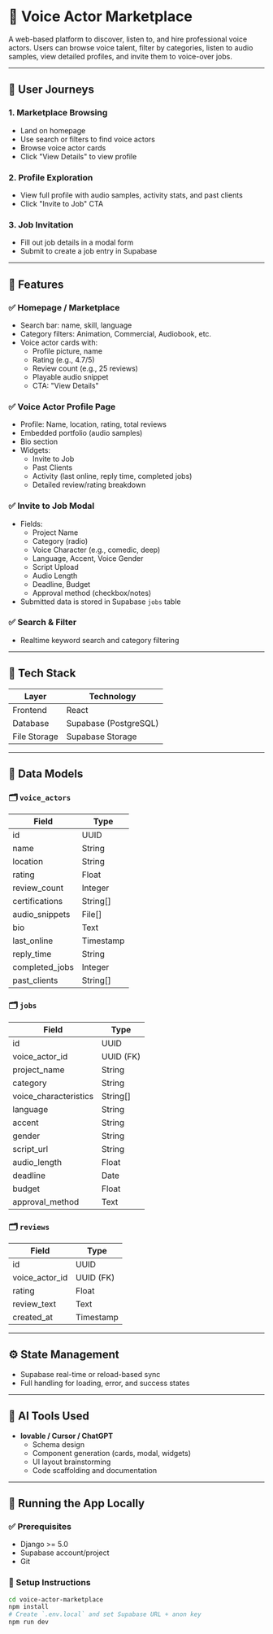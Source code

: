 # 🎤 Voice Actor Marketplace

A web-based platform to discover, listen to, and hire professional voice actors. Users can browse voice talent, filter by categories, listen to audio samples, view detailed profiles, and invite them to voice-over jobs.

---

## 🧭 User Journeys

### 1. Marketplace Browsing
- Land on homepage
- Use search or filters to find voice actors
- Browse voice actor cards
- Click "View Details" to view profile

### 2. Profile Exploration
- View full profile with audio samples, activity stats, and past clients
- Click "Invite to Job" CTA

### 3. Job Invitation
- Fill out job details in a modal form
- Submit to create a job entry in Supabase

---

## 🎨 Features

### ✅ Homepage / Marketplace
- Search bar: name, skill, language
- Category filters: Animation, Commercial, Audiobook, etc.
- Voice actor cards with:
  - Profile picture, name
  - Rating (e.g., 4.7/5)
  - Review count (e.g., 25 reviews)
  - Playable audio snippet
  - CTA: "View Details"

### ✅ Voice Actor Profile Page
- Profile: Name, location, rating, total reviews
- Embedded portfolio (audio samples)
- Bio section
- Widgets:
  - Invite to Job
  - Past Clients
  - Activity (last online, reply time, completed jobs)
  - Detailed review/rating breakdown

### ✅ Invite to Job Modal
- Fields:
  - Project Name
  - Category (radio)
  - Voice Character (e.g., comedic, deep)
  - Language, Accent, Voice Gender
  - Script Upload
  - Audio Length
  - Deadline, Budget
  - Approval method (checkbox/notes)
- Submitted data is stored in Supabase `jobs` table

### ✅ Search & Filter
- Realtime keyword search and category filtering

---

## 💾 Tech Stack

| Layer        | Technology           |
|--------------|----------------------|
| Frontend     | React                |
| Database     | Supabase (PostgreSQL)|
| File Storage | Supabase Storage     |

---

## 🧩 Data Models

### 🗂 `voice_actors`
| Field             | Type       |
|------------------|------------|
| id               | UUID       |
| name             | String     |
| location         | String     |
| rating           | Float      |
| review_count     | Integer    |
| certifications   | String[]   |
| audio_snippets   | File[]     |
| bio              | Text       |
| last_online      | Timestamp  |
| reply_time       | String     |
| completed_jobs   | Integer    |
| past_clients     | String[]   |

### 🗂 `jobs`
| Field                | Type       |
|----------------------|------------|
| id                   | UUID       |
| voice_actor_id       | UUID (FK)  |
| project_name         | String     |
| category             | String     |
| voice_characteristics| String[]   |
| language             | String     |
| accent               | String     |
| gender               | String     |
| script_url           | String     |
| audio_length         | Float      |
| deadline             | Date       |
| budget               | Float      |
| approval_method      | Text       |

### 🗂 `reviews`
| Field         | Type      |
|---------------|-----------|
| id            | UUID      |
| voice_actor_id| UUID (FK) |
| rating        | Float     |
| review_text   | Text      |
| created_at    | Timestamp |

---

## ⚙️ State Management

- Supabase real-time or reload-based sync
- Full handling for loading, error, and success states

---

## 🤖 AI Tools Used

- **lovable / Cursor / ChatGPT**
  - Schema design
  - Component generation (cards, modal, widgets)
  - UI layout brainstorming
  - Code scaffolding and documentation

---

## 🧪 Running the App Locally

### ✅ Prerequisites
- Django >= 5.0
- Supabase account/project
- Git

### 🚀 Setup Instructions

```bash
cd voice-actor-marketplace
npm install
# Create `.env.local` and set Supabase URL + anon key
npm run dev

